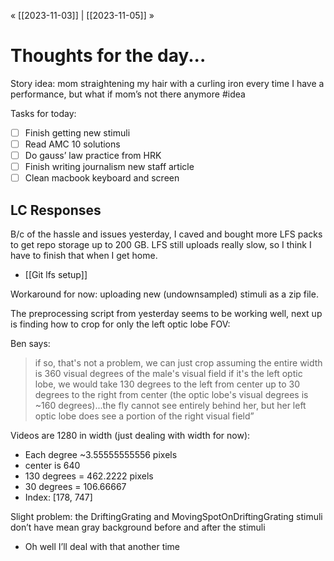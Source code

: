 « [[2023-11-03]] | [[2023-11-05]] » 
# Thoughts for the day...
Story idea: mom straightening my hair with a curling iron every time I have a performance, but what if mom’s not there anymore #idea

Tasks for today:
- [ ] Finish getting new stimuli
- [ ] Read AMC 10 solutions
- [ ] Do gauss’ law practice from HRK
- [ ] Finish writing journalism new staff article
- [ ] Clean macbook keyboard and screen

## LC Responses
B/c of the hassle and issues yesterday, I caved and bought more LFS packs to get repo storage up to 200 GB. LFS still uploads really slow, so I think I have to finish that when I get home.
- [[Git lfs setup]]

Workaround for now: uploading new (undownsampled) stimuli as a zip file.

The preprocessing script from yesterday seems to be working well, next up is finding how to crop for only the left optic lobe FOV:

Ben says:
>if so, that's not a problem, we can just crop assuming the entire width is 360 visual degrees of the male's visual field
if it's the left optic lobe, we would take 130 degrees to the left from center up to 30 degrees to the right from center (the optic lobe's visual degrees is ~160 degrees)...the fly cannot see entirely behind her, but her left optic lobe does see a portion of the right visual field”

Videos are 1280 in width (just dealing with width for now):
- Each degree ~3.55555555556 pixels
- center is 640
- 130 degrees = 462.2222 pixels
- 30 degrees = 106.66667
- Index: [178, 747]

Slight problem: the DriftingGrating and MovingSpotOnDriftingGrating stimuli don’t have mean gray background before and after the stimuli
- Oh well I’ll deal with that another time